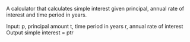 A calculator that calculates simple interest given principal, annual rate of interest and time period in years.

Input: p, principal amount t, time period in years r, annual rate of interest Output simple interest = ptr